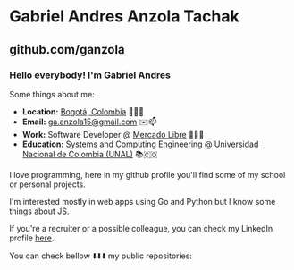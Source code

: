 # Gabriel Andres Anzola Tachak

## github.com/ganzola

### Hello everybody! I'm Gabriel Andres

Some things about me:

- **Location:** <a href="https://www.google.com/maps/search/bogot%C3%A1/@4.6486259,-74.2478946,11z" target="_blank">Bogotá, Colombia</a> 📍🇨🇴
- **Email:** ga.anzola15@gmail.com ✉️📫
- **Work:** Software Developer @ <a href="https://mercadolibre.com" target="_blank">Mercado Libre</a> 🤝🇦🇷
- **Education:** Systems and Computing Engineering @ <a href="https://unal.edu.co" target="_blank">Universidad Nacional de Colombia (UNAL)</a> 📚🇨🇴
 
I love programming, here in my github profile you'll find some of my school or personal projects.

I'm interested mostly in web apps using Go and Python but I know some things about JS.

If you're a recruiter or a possible colleague, you can check my LinkedIn profile [here](https://www.linkedin.com/in/gaanzola/).

You can check bellow ⬇️⬇️⬇️ my public repositories:

